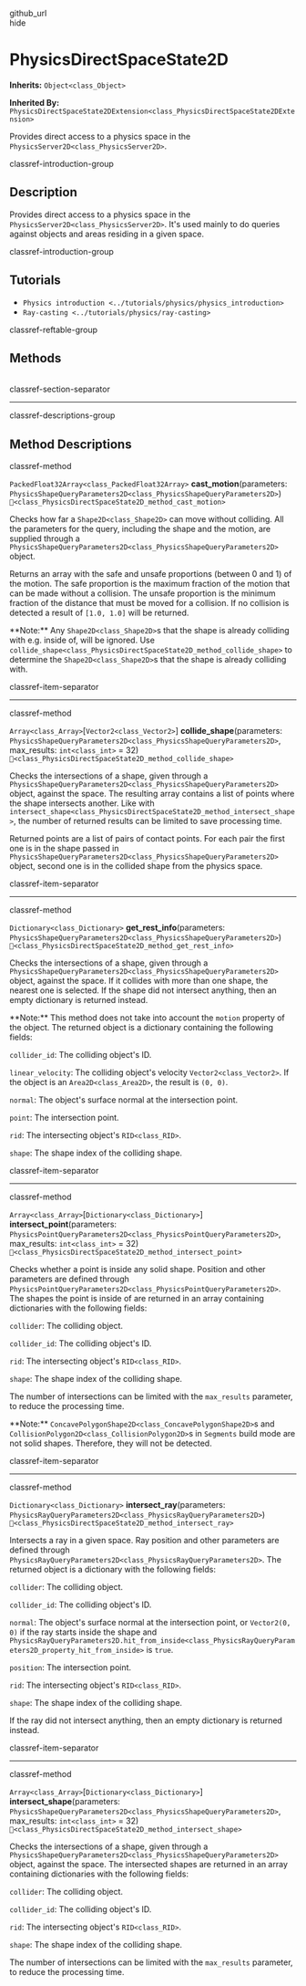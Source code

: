 github\_url  
hide

# PhysicsDirectSpaceState2D

**Inherits:** `Object<class_Object>`

**Inherited By:**
`PhysicsDirectSpaceState2DExtension<class_PhysicsDirectSpaceState2DExtension>`

Provides direct access to a physics space in the
`PhysicsServer2D<class_PhysicsServer2D>`.

classref-introduction-group

## Description

Provides direct access to a physics space in the
`PhysicsServer2D<class_PhysicsServer2D>`. It's used mainly to do queries
against objects and areas residing in a given space.

classref-introduction-group

## Tutorials

-   `Physics introduction <../tutorials/physics/physics_introduction>`
-   `Ray-casting <../tutorials/physics/ray-casting>`

classref-reftable-group

## Methods

<table>
<tbody>
<tr>
</tr>
<tr>
</tr>
<tr>
</tr>
<tr>
</tr>
<tr>
</tr>
<tr>
</tr>
</tbody>
</table>

classref-section-separator

------------------------------------------------------------------------

classref-descriptions-group

## Method Descriptions

classref-method

`PackedFloat32Array<class_PackedFloat32Array>`
**cast\_motion**(parameters:
`PhysicsShapeQueryParameters2D<class_PhysicsShapeQueryParameters2D>`)
`🔗<class_PhysicsDirectSpaceState2D_method_cast_motion>`

Checks how far a `Shape2D<class_Shape2D>` can move without colliding.
All the parameters for the query, including the shape and the motion,
are supplied through a
`PhysicsShapeQueryParameters2D<class_PhysicsShapeQueryParameters2D>`
object.

Returns an array with the safe and unsafe proportions (between 0 and 1)
of the motion. The safe proportion is the maximum fraction of the motion
that can be made without a collision. The unsafe proportion is the
minimum fraction of the distance that must be moved for a collision. If
no collision is detected a result of `[1.0, 1.0]` will be returned.

\*\*Note:\*\* Any `Shape2D<class_Shape2D>`s that the shape is already
colliding with e.g. inside of, will be ignored. Use
`collide_shape<class_PhysicsDirectSpaceState2D_method_collide_shape>` to
determine the `Shape2D<class_Shape2D>`s that the shape is already
colliding with.

classref-item-separator

------------------------------------------------------------------------

classref-method

`Array<class_Array>`\[`Vector2<class_Vector2>`\]
**collide\_shape**(parameters:
`PhysicsShapeQueryParameters2D<class_PhysicsShapeQueryParameters2D>`,
max\_results: `int<class_int>` = 32)
`🔗<class_PhysicsDirectSpaceState2D_method_collide_shape>`

Checks the intersections of a shape, given through a
`PhysicsShapeQueryParameters2D<class_PhysicsShapeQueryParameters2D>`
object, against the space. The resulting array contains a list of points
where the shape intersects another. Like with
`intersect_shape<class_PhysicsDirectSpaceState2D_method_intersect_shape>`,
the number of returned results can be limited to save processing time.

Returned points are a list of pairs of contact points. For each pair the
first one is in the shape passed in
`PhysicsShapeQueryParameters2D<class_PhysicsShapeQueryParameters2D>`
object, second one is in the collided shape from the physics space.

classref-item-separator

------------------------------------------------------------------------

classref-method

`Dictionary<class_Dictionary>` **get\_rest\_info**(parameters:
`PhysicsShapeQueryParameters2D<class_PhysicsShapeQueryParameters2D>`)
`🔗<class_PhysicsDirectSpaceState2D_method_get_rest_info>`

Checks the intersections of a shape, given through a
`PhysicsShapeQueryParameters2D<class_PhysicsShapeQueryParameters2D>`
object, against the space. If it collides with more than one shape, the
nearest one is selected. If the shape did not intersect anything, then
an empty dictionary is returned instead.

\*\*Note:\*\* This method does not take into account the `motion`
property of the object. The returned object is a dictionary containing
the following fields:

`collider_id`: The colliding object's ID.

`linear_velocity`: The colliding object's velocity
`Vector2<class_Vector2>`. If the object is an `Area2D<class_Area2D>`,
the result is `(0, 0)`.

`normal`: The object's surface normal at the intersection point.

`point`: The intersection point.

`rid`: The intersecting object's `RID<class_RID>`.

`shape`: The shape index of the colliding shape.

classref-item-separator

------------------------------------------------------------------------

classref-method

`Array<class_Array>`\[`Dictionary<class_Dictionary>`\]
**intersect\_point**(parameters:
`PhysicsPointQueryParameters2D<class_PhysicsPointQueryParameters2D>`,
max\_results: `int<class_int>` = 32)
`🔗<class_PhysicsDirectSpaceState2D_method_intersect_point>`

Checks whether a point is inside any solid shape. Position and other
parameters are defined through
`PhysicsPointQueryParameters2D<class_PhysicsPointQueryParameters2D>`.
The shapes the point is inside of are returned in an array containing
dictionaries with the following fields:

`collider`: The colliding object.

`collider_id`: The colliding object's ID.

`rid`: The intersecting object's `RID<class_RID>`.

`shape`: The shape index of the colliding shape.

The number of intersections can be limited with the `max_results`
parameter, to reduce the processing time.

\*\*Note:\*\* `ConcavePolygonShape2D<class_ConcavePolygonShape2D>`s and
`CollisionPolygon2D<class_CollisionPolygon2D>`s in `Segments` build mode
are not solid shapes. Therefore, they will not be detected.

classref-item-separator

------------------------------------------------------------------------

classref-method

`Dictionary<class_Dictionary>` **intersect\_ray**(parameters:
`PhysicsRayQueryParameters2D<class_PhysicsRayQueryParameters2D>`)
`🔗<class_PhysicsDirectSpaceState2D_method_intersect_ray>`

Intersects a ray in a given space. Ray position and other parameters are
defined through
`PhysicsRayQueryParameters2D<class_PhysicsRayQueryParameters2D>`. The
returned object is a dictionary with the following fields:

`collider`: The colliding object.

`collider_id`: The colliding object's ID.

`normal`: The object's surface normal at the intersection point, or
`Vector2(0, 0)` if the ray starts inside the shape and
`PhysicsRayQueryParameters2D.hit_from_inside<class_PhysicsRayQueryParameters2D_property_hit_from_inside>`
is `true`.

`position`: The intersection point.

`rid`: The intersecting object's `RID<class_RID>`.

`shape`: The shape index of the colliding shape.

If the ray did not intersect anything, then an empty dictionary is
returned instead.

classref-item-separator

------------------------------------------------------------------------

classref-method

`Array<class_Array>`\[`Dictionary<class_Dictionary>`\]
**intersect\_shape**(parameters:
`PhysicsShapeQueryParameters2D<class_PhysicsShapeQueryParameters2D>`,
max\_results: `int<class_int>` = 32)
`🔗<class_PhysicsDirectSpaceState2D_method_intersect_shape>`

Checks the intersections of a shape, given through a
`PhysicsShapeQueryParameters2D<class_PhysicsShapeQueryParameters2D>`
object, against the space. The intersected shapes are returned in an
array containing dictionaries with the following fields:

`collider`: The colliding object.

`collider_id`: The colliding object's ID.

`rid`: The intersecting object's `RID<class_RID>`.

`shape`: The shape index of the colliding shape.

The number of intersections can be limited with the `max_results`
parameter, to reduce the processing time.
